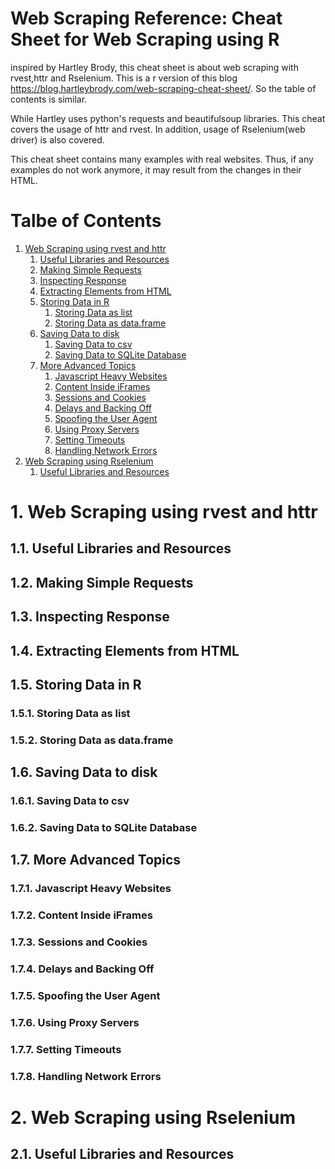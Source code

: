 # Web Scraping Reference: Cheat Sheet for Web Scraping using R

inspired by Hartley Brody, this cheat sheet is about web scraping with rvest,httr and Rselenium. This is a r version of this blog https://blog.hartleybrody.com/web-scraping-cheat-sheet/. So the table of contents is similar.

While Hartley uses python's requests and beautifulsoup libraries. This cheat covers the usage of httr and rvest. In addition, usage of Rselenium(web driver) is also covered.

This cheat sheet contains many examples with real websites. Thus, if any examples do not work anymore, it may result from the changes in their HTML.

# Talbe of Contents
1. <a href="#rvest">Web Scraping using rvest and httr</a>
	1. <a href="#rvest1">Useful Libraries and Resources</a>
	1. <a href="#rvest2">Making Simple Requests</a>
	1. <a href="#rvest3">Inspecting Response</a>
	1. <a href="#rvest4">Extracting Elements from HTML</a>
	1. <a href="#rvest5">Storing Data in R</a>
		1. <a href="#rvest5.1">Storing Data as list</a>
		1. <a href="#rvest5.2">Storing Data as data.frame</a>
	1. <a href="#rvest6">Saving Data to disk</a>
		1. <a href="#rvest6.1">Saving Data to csv</a>
		1. <a href="#rvest6.2">Saving Data to SQLite Database</a>
	1. <a href="#rvest7">More Advanced Topics</a>
		1. <a href="#rvest7.1">Javascript Heavy Websites</a>
		1. <a href="#rvest7.2">Content Inside iFrames</a>
		1. <a href="#rvest7.3">Sessions and Cookies</a>
		1. <a href="#rvest7.4">Delays and Backing Off</a>
		1. <a href="#rvest7.5">Spoofing the User Agent</a>
		1. <a href="#rvest7.6">Using Proxy Servers</a>
		1. <a href="#rvest7.7">Setting Timeouts</a>
		1. <a href="#rvest7.8">Handling Network Errors</a>
1. <a href="#rselenium">Web Scraping using Rselenium</a>
	1. <a href="#rselenium1">Useful Libraries and Resources</a>

# 1. <a name="rvest">Web Scraping using rvest and httr</a>
## 1.1. <a name="rvest1">Useful Libraries and Resources</a>
## 1.2. <a name="rvest2">Making Simple Requests</a>
## 1.3. <a name="rvest3">Inspecting Response</a>
## 1.4. <a name="rvest4">Extracting Elements from HTML</a>
## 1.5. <a name="rvest5">Storing Data in R</a>
### 1.5.1. <a name="rvest5.1">Storing Data as list</a>
### 1.5.2. <a name="rvest5.2">Storing Data as data.frame</a>
## 1.6. <a name="rvest6">Saving Data to disk</a>
### 1.6.1. <a name="rvest6.1">Saving Data to csv</a>
### 1.6.2. <a name="rvest6.2">Saving Data to SQLite Database</a>
## 1.7. <a name="rvest7">More Advanced Topics</a>
### 1.7.1. <a name="rvest7.1">Javascript Heavy Websites</a>
### 1.7.2. <a name="rvest7.2">Content Inside iFrames</a>
### 1.7.3. <a name="rvest7.3">Sessions and Cookies</a>
### 1.7.4. <a name="rvest7.4">Delays and Backing Off</a>
### 1.7.5. <a name="rvest7.5">Spoofing the User Agent</a>
### 1.7.6. <a name="rvest7.6">Using Proxy Servers</a>
### 1.7.7. <a name="rvest7.7">Setting Timeouts</a>
### 1.7.8. <a name="rvest7.8">Handling Network Errors</a>
# 2. <a name="rselenium">Web Scraping using Rselenium</a>
## 2.1. <a name="rselenium1">Useful Libraries and Resources</a>
